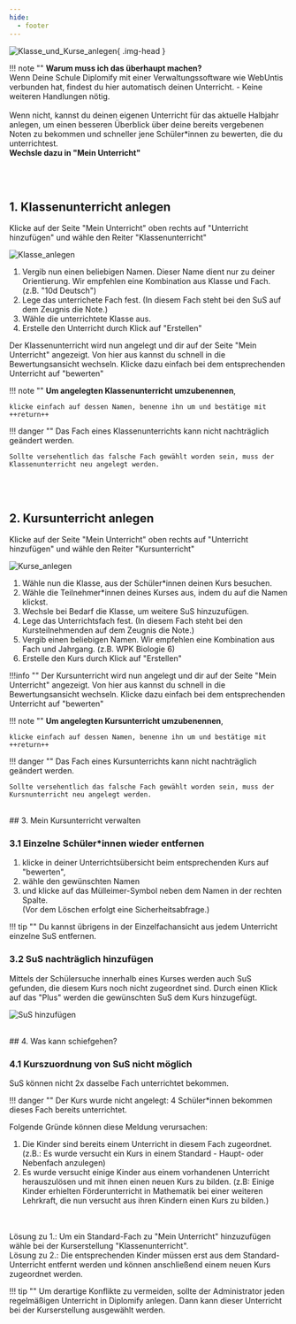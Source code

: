 ```yaml
---
hide:
  - footer
---
```


![Klasse_und_Kurse_anlegen](/img/02_Schritt_für_Schritt/Kurse_und_Klassen_anlegen.png){ .img-head }

!!! note ""
    **Warum muss ich das überhaupt machen?**<br>
    Wenn Deine Schule Diplomify mit einer Verwaltungssoftware wie WebUntis verbunden hat, findest du hier automatisch deinen Unterricht. - Keine weiteren Handlungen nötig.<br> <br>
    Wenn nicht, kannst du deinen eigenen Unterricht für das aktuelle Halbjahr anlegen, um einen besseren Überblick über deine bereits vergebenen Noten zu bekommen und schneller jene Schüler*innen zu bewerten, die du unterrichtest.
<br>
**Wechsle dazu in "Mein Unterricht"**

<br>
<br>

## 1. Klassenunterricht anlegen

Klicke auf der Seite "Mein Unterricht" oben rechts auf "Unterricht hinzufügen" und wähle den Reiter "Klassenunterricht" <br>

![Klasse_anlegen](/img/02_Schritt_für_Schritt/Klassen_anlegen.png)


 1. Vergib nun einen beliebigen Namen. Dieser Name dient nur zu deiner Orientierung. Wir empfehlen eine Kombination aus Klasse und Fach. (z.B. "10d Deutsch")
 2. Lege das unterrichete Fach fest. (In diesem Fach steht bei den SuS auf dem Zeugnis die Note.)
 3. Wähle die unterrichtete Klasse aus.
 4. Erstelle den Unterricht durch Klick auf "Erstellen"

Der Klassenunterricht wird nun angelegt und dir auf der Seite "Mein Unterricht" angezeigt. Von hier aus kannst du schnell in die Bewertungsansicht wechseln. Klicke dazu einfach bei dem entsprechenden Unterricht auf "bewerten"

!!! note ""
    **Um angelegten Klassenunterricht umzubenennen**,

    klicke einfach auf dessen Namen, benenne ihn um und bestätige mit ++return++

!!! danger ""
    Das Fach eines Klassenunterrichts kann nicht nachträglich geändert werden.

    Sollte versehentlich das falsche Fach gewählt worden sein, muss der Klassenunterricht neu angelegt werden.

<br>
<br>

## 2. Kursunterricht anlegen

Klicke auf der Seite "Mein Unterricht" oben rechts auf "Unterricht hinzufügen" und wähle den Reiter "Kursunterricht" <br>

![Kurse_anlegen](/img/02_Schritt_für_Schritt/Kursunterricht_erstellen.png)

1. Wähle nun die Klasse, aus der Schüler*innen deinen Kurs besuchen.
2. Wähle die Teilnehmer*innen deines Kurses aus, indem du auf die Namen klickst.
3. Wechsle bei Bedarf die Klasse, um weitere SuS hinzuzufügen.
4. Lege das Unterrichtsfach fest. (In diesem Fach steht bei den Kursteilnehmenden auf dem Zeugnis die Note.)
5. Vergib einen beliebigen Namen. Wir empfehlen eine Kombination aus Fach und Jahrgang. (z.B. WPK Biologie 6)
6. Erstelle den Kurs durch Klick auf "Erstellen"

!!!info ""
    Der Kursunterricht wird nun angelegt und dir auf der Seite "Mein Unterricht" angezeigt. Von hier aus kannst du schnell in die Bewertungsansicht wechseln. Klicke dazu einfach bei dem entsprechenden Unterricht auf "bewerten"

!!! note ""
    **Um angelegten Kursunterricht umzubenennen**,

    klicke einfach auf dessen Namen, benenne ihn um und bestätige mit ++return++



!!! danger ""
    Das Fach eines Kursunterrichts kann nicht nachträglich geändert werden.

    Sollte versehentlich das falsche Fach gewählt worden sein, muss der Kursnunterricht neu angelegt werden.

<br>
## 3. Mein Kursunterricht verwalten

### 3.1 Einzelne Schüler*innen wieder entfernen 
    
1. klicke in deiner Unterrichtsübersicht beim entsprechenden Kurs auf "bewerten", 
2. wähle den gewünschten Namen
3. und klicke auf das Mülleimer-Symbol neben dem Namen in der rechten Spalte. <br> (Vor dem Löschen erfolgt eine Sicherheitsabfrage.)

!!! tip ""
    Du kannst übrigens in der Einzelfachansicht aus jedem Unterricht einzelne SuS entfernen.

### 3.2 SuS nachträglich hinzufügen

Mittels der Schülersuche innerhalb eines Kurses werden auch SuS gefunden, die diesem Kurs noch nicht zugeordnet sind.
Durch einen Klick auf das "Plus" werden die gewünschten SuS dem Kurs hinzugefügt.<br>

![SuS hinzufügen](/img/02_Schritt_für_Schritt/schuelersuche_kurs.png)

<br>
## 4. Was kann schiefgehen?

### 4.1 Kurszuordnung von SuS nicht möglich
SuS können nicht 2x dasselbe Fach unterrichtet bekommen.

!!! danger ""
    Der Kurs wurde nicht angelegt: 4 Schüler*innen bekommen dieses Fach bereits unterrichtet.

Folgende Gründe können diese Meldung verursachen:<br>
  1. Die Kinder sind bereits einem Unterricht in diesem Fach zugeordnet. (z.B.: Es wurde versucht ein Kurs in einem Standard - Haupt- oder Nebenfach anzulegen)<br>
  2. Es wurde versucht einige Kinder aus einem vorhandenen Unterricht herauszulösen und mit ihnen einen neuen Kurs zu bilden. (z.B: Einige Kinder erhielten Förderunterricht in Mathematik bei einer weiteren Lehrkraft, die nun versucht aus ihren Kindern einen Kurs zu bilden.)
<br>
<br>
Lösung zu 1.: Um ein Standard-Fach zu "Mein Unterricht" hinzuzufügen wähle bei der Kurserstellung "Klassenunterricht".<br>
Lösung zu 2.: Die entsprechenden Kinder müssen erst aus dem Standard-Unterricht entfernt werden und können anschließend einem neuen Kurs zugeordnet werden.

!!! tip ""
    Um derartige Konflikte zu vermeiden, sollte der Administrator jeden regelmäßigen Unterricht in Diplomify anlegen. Dann kann dieser Unterricht bei der Kurserstellung ausgewählt werden. 